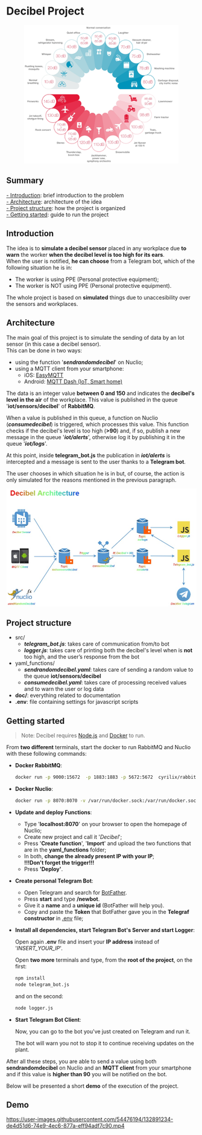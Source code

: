 # **Decibel** Project

<p align="center">
<img src="https://github.com/19tony97/Decibel_Sciot/blob/main/doc/logo.jpg" alt="drawing..." width="410"/>
</p>

## Summary

[- Introduction](#Introduction): brief introduction to the problem\
[- Architecture](#Architecture): architecture of the idea\
[- Project structure](#Project-structure): how the project is organized\
[- Getting started](#Getting-started): guide to run the project

## Introduction

The idea is to **simulate a decibel sensor** placed in any workplace due **to warn** the worker **when the decibel level is too high for its ears**.\
When the user is notified, **he can choose** from a Telegram bot, which of the following situation he is in:

- The worker is using PPE (Personal protective equipment);
- The worker is NOT using PPE (Personal protective equipment).
          
The whole project is based on **simulated** things due to unaccesibility over the sensors and workplaces.

## Architecture

The main goal of this project is to simulate the sending of data by an Iot sensor (in this case a decibel sensor).\
This can be done in two ways:

- using the function '**_sendrandomdecibel_**' on Nuclio;
- using a MQTT client from your smartphone:
  - iOS: [EasyMQTT](https://apps.apple.com/it/app/easymqtt/id1523099606)
  - Android: [MQTT Dash (IoT, Smart home)](https://play.google.com/store/apps/details?id=net.routix.mqttdash)

The data is an integer value **between 0 and 150** and indicates the **decibel's level in the air** of the workplace. This value is published in the queue '**iot/sensors/decibel**' of **RabbitMQ**.

When a value is published in this queue, a function on Nuclio (**_consumedecibel_**) is triggered, which processes this value. This function checks if the decibel's level is too high (**>90**) and, if so, publish a new message in the queue '**_iot/alerts_**', otherwise log it by publishing it in the queue '**_iot/logs_**'.

At this point, inside **telegram_bot.js** the publication in **_iot/alerts_** is intercepted and a message is sent to the user thanks to a **Telegram bot**.

The user chooses in which situation he is in but, of course, the action is only simulated for the reasons mentioned in the previous paragraph.

<p align="center">
<img src="https://github.com/19tony97/Decibel_Sciot/blob/main/doc/architecture.jpg" alt="drawing..."/>
</p>

## Project structure

- src/
  - _**telegram_bot.js**_: takes care of communication from/to bot
  - _**logger.js**_: takes care of printing both the decibel's level when is **not** too high, and the user’s response from the bot
- yaml_functions/
  - _**sendrandomdecibel.yaml**_: takes care of sending a random value to the queue **iot/sensors/decibel**
  - _**consumedecibel.yaml**_: takes care of processing received values and to warn the user or log data
- **doc/**: everything related to documentation
- **.env**: file containing settings for javascript scripts

## Getting started

> Note: Decibel requires [Node.js](https://nodejs.org/) and [Docker](https://www.docker.com/products/docker-desktop) to run.

From **two different** terminals, start the docker to run RabbitMQ and Nuclio with these following commands:

- **Docker RabbitMQ**:

  ```sh
  docker run -p 9000:15672  -p 1883:1883 -p 5672:5672  cyrilix/rabbitmq-mqtt
  ```

- **Docker Nuclio**:

  ```sh
  docker run -p 8070:8070 -v /var/run/docker.sock:/var/run/docker.sock -v /tmp:/tmp nuclio/dashboard:stable-amd64
  ```

- **Update and deploy Functions**:

  - Type '**localhost:8070**' on your browser to open the homepage of Nuclio;
  - Create new project and call it '_Decibel_';
  - Press '**Create function**', '**Import**' and upload the two functions that are in the **yaml_functions** folder;
  - In both, **change the already present IP with your IP**;\
    **!!!Don't forget the trigger!!!**
  - Press **'Deploy'**.

- **Create personal Telegram Bot**:

  - Open Telegram and search for [BotFather](https://t.me/BotFather).
  - Press **start** and type **/newbot**.
  - Give it a **name** and a **unique id** (BotFather will help you).
  - Copy and paste the **Token** that BotFather gave you in the **Telegraf constructor** in [.env](.env) file;

- **Install all dependencies, start Telegram Bot's Server and start Logger**:

  Open again **.env** file and insert your **IP address** instead of '_INSERT_YOUR_IP_'.

  Open **two more** terminals and type, from the **root of the project**, on the first:

  ```sh
  npm install
  node telegram_bot.js
  ```

  and on the second:

  ```sh
  node logger.js
  ```

- **Start Telegram Bot Client**:

  Now, you can go to the bot you've just created on Telegram and run it.

  The bot will warn you not to stop it to continue receiving updates on the plant.

After all these steps, you are able to send a value using both **sendrandomdecibel** on Nuclio and an **MQTT client** from your smartphone and if this value is **higher than 90** you will be notified on the bot.

Below will be presented a short **demo** of the execution of the project.

## Demo

https://user-images.githubusercontent.com/54476194/132891234-de4d51d6-74e9-4ec6-877a-eff94adf7c90.mp4

